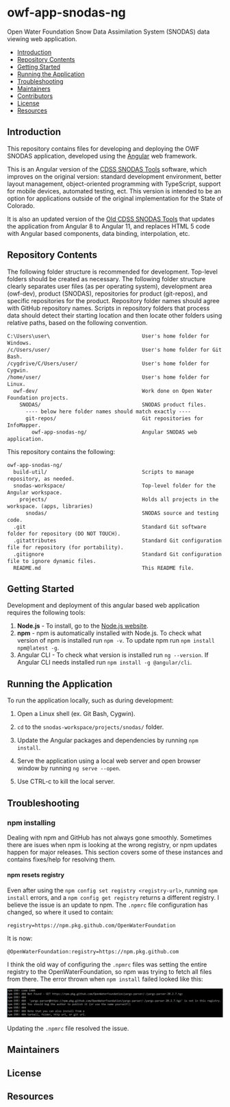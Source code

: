 # owf-app-snodas-ng #

Open Water Foundation Snow Data Assimilation System (SNODAS) data viewing web application.

* [Introduction](#introduction)
* [Repository Contents](#repository-contents)
* [Getting Started](#getting-started)
* [Running the Application](#running-the-application)
* [Troubleshooting](#troubleshooting)
* [Maintainers](#maintainers)
* [Contributors](#contributors)
* [License](#license)
* [Resources](#resources)

## Introduction ##

This repository contains files for developing and deploying the OWF SNODAS application,
developed using the [Angular](https://angular.io/) web framework.

This is an Angular version of the
[CDSS SNODAS Tools](https://github.com/OpenWaterFoundation/cdss-app-snodas-tools)
software, which improves on the original version: standard development environment, better
layout management, object-oriented programming with TypeScript, support for mobile devices,
automated testing, ect. This version is intended to be an option for applications outside of the
original implementation for the State of Colorado.

It is also an updated version of the
[Old CDSS SNODAS Tools](https://github.com/OpenWaterFoundation/owf-app-snodas-old-ng)
that updates the application from Angular 8 to Angular 11, and replaces HTML 5 code with Angular
based components, data binding, interpolation, etc.

## Repository Contents ##

The following folder structure is recommended for development. Top-level folders should be
created as necessary. The following folder structure clearly separates user files (as per
operating system), development area (owf-dev), product (SNODAS), repositories for product
(git-repos), and specific repositories for the product. Repository folder names should agree
with GitHub repository names. Scripts in repository folders that process data should detect
their starting location and then locate other folders using relative paths, based on the
following convention.

```
C:\Users\user\                              User's home folder for Windows.
/c/Users/user/                              User's home folder for Git Bash.
/cygdrive/C/Users/user/                     User's home folder for Cygwin.
/home/user/                                 User's home folder for Linux.
  owf-dev/                                  Work done on Open Water Foundation projects.
    SNODAS/                                 SNODAS product files.
      ---- below here folder names should match exactly ----
      git-repos/                            Git repositories for InfoMapper.
        owf-app-snodas-ng/                  Angular SNODAS web application.
```

This repository contains the following:

```
owf-app-snodas-ng/
  build-util/                               Scripts to manage repository, as needed.
  snodas-workspace/                         Top-level folder for the Angular workspace.
    projects/                               Holds all projects in the workspace. (apps, libraries)
      snodas/                               SNODAS source and testing code.
  .git                                      Standard Git software folder for repository (DO NOT TOUCH).
  .gitattributes                            Standard Git configuration file for repository (for portability).
  .gitignore                                Standard Git configuration file to ignore dynamic files.
  README.md                                 This README file.
```

## Getting Started ##

Development and deployment of this angular based web application requires the following tools:

1. **Node.js** - To install, go to the [Node.js website](https://nodejs.org).
2. **npm** - npm is automatically installed with Node.js. To check what version of npm is
installed run `npm -v`. To update npm run `npm install npm@latest -g`.
3. Angular CLI - To check what version is installed run `ng --version`. If Angular CLI needs
installed run `npm install -g @angular/cli`.

## Running the Application ##

To run the application locally, such as during development:

1. Open a Linux shell (ex. Git Bash, Cygwin).

2. `cd` to the `snodas-workspace/projects/snodas/` folder.

3. Update the Angular packages and dependencies by running `npm install`.
   
4. Serve the application using a local web server and open browser window by running
`ng serve --open`. 

5. Use CTRL-c to kill the local server.

## Troubleshooting ##

### npm installing ##

Dealing with npm and GitHub has not always gone smoothly. Sometimes there are isues
when npm is looking at the wrong registry, or npm updates happen for major releases.
This section covers some of these instances and contains fixes/help for resolving them.

#### npm resets registry ####

Even after using the `npm config set registry <registry-url>`, running `npm install` errors,
and a `npm config get registry` returns a different registry. I believe the issue is an update
to npm. The `.npmrc` file configuration has changed, so where it used to contain:

```npm config
registry=https://npm.pkg.github.com/OpenWaterFoundation
```

It is now:

```npm config
@OpenWaterFoundation:registry=https://npm.pkg.github.com
```

I think the old way of configuring the `.npmrc` files was setting the entire registry to
the OpenWaterFoundation, so npm was trying to fetch all files from there. The error thrown
when `npm install` failed looked like this:

![npm install registry error](docs/images/npm-install-registry-error.png)

Updating the `.npmrc` file resolved the issue.

## Maintainers ##



## License ##



## Resources ##

